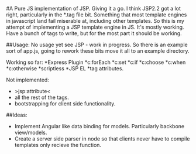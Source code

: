 #A Pure JS implementation of JSP.
Giving it a go.   I think JSP2.2 got a lot right, particularly in the *.tag file bit. Something that most template engines in
javascript land fail miserable at, including other templates.   So this is my attempt of implementing a JSP template engine
in JS.   It's mostly working.  Have a bunch of tags to write, but for the most part it should be working.

##Usage: No usage yet see JSP - work in progress.
So there is an example sort of app.js, going to rework these bits move it all to an example directory.


Working so far:
*Express Plugin
*c:forEach
*c:set
*c:if
*c:choose
*c:when
*c:otherwise
*scriptless
*JSP EL
*tag attributes.

Not implemented:
* &gt;jsp:attribute&lt;
* all the rest of the tags.
* bootstrapping for client side functionality.



##Ideas:
* Implement Angular like data binding for models.  Particularly backbone view/models.
* Create a server side parser in node so that clients never have to compile templates only
  recieve the function.

